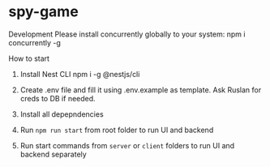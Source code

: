 # spy-game

Development
Please install concurrently globally to your system:
npm i concurrently -g


How to start
1. Install Nest CLI
npm i -g @nestjs/cli

2. Create .env file and fill it using .env.example as template. Ask Ruslan for creds to DB if needed.

3. Install all depepndencies
4. Run `npm run start` from root folder to run UI and backend
5. Run start commands from `server` or `client` folders to run UI and backend separately